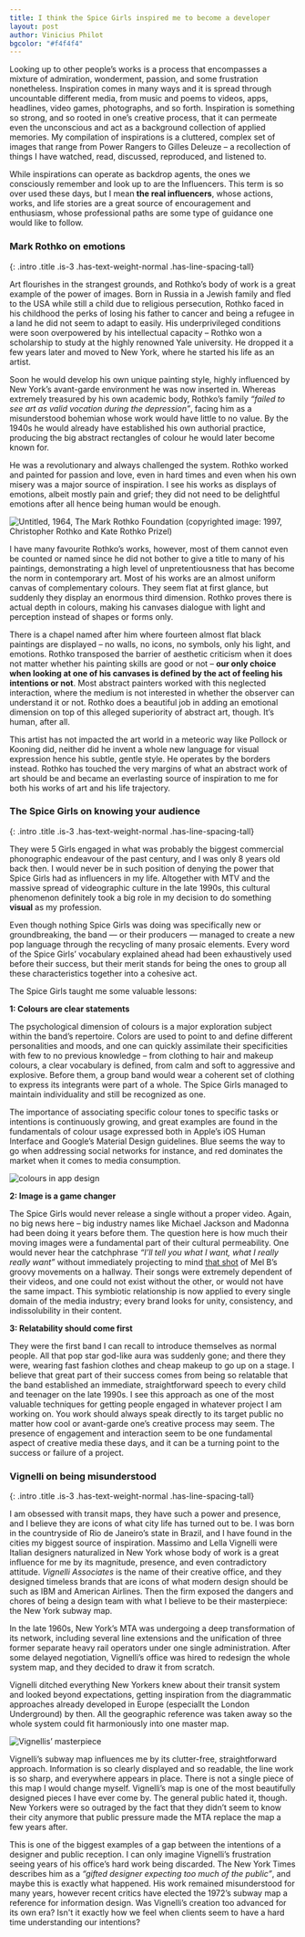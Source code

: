 ```yaml
--- 
title: I think the Spice Girls inspired me to become a developer
layout: post
author: Vinicius Philot
bgcolor: "#f4f4f4"
---
```


Looking up to other people’s works is a process that encompasses a mixture of admiration, wonderment, passion, and some frustration nonetheless. Inspiration comes in many ways and it is spread through uncountable different media, from music and poems to videos, apps, headlines, video games, photographs, and so forth. Inspiration is something so strong, and so rooted in one’s creative process, that it can permeate even the unconscious and act as a background collection of applied memories. My compilation of inspirations is a cluttered, complex set of images that range from Power Rangers to Gilles Deleuze – a recollection of things I have watched, read, discussed, reproduced, and listened to.

While inspirations can operate as backdrop agents, the ones we consciously remember and look up to are the Influencers. This term is so over used these days, but I mean **the real influencers**, whose actions, works, and life stories are a great source of encouragement and enthusiasm, whose professional paths are some type of guidance one would like to follow. 

### Mark Rothko on emotions
{: .intro .title .is-3 .has-text-weight-normal .has-line-spacing-tall}

Art flourishes in the strangest grounds, and Rothko’s body of work is a great example of the power of images. Born in Russia in a Jewish family and fled to the USA while still a child due to religious persecution, Rothko faced in his childhood the perks of losing his father to cancer and being a refugee in a land he did not seem to adapt to easily. His underprivileged conditions were soon overpowered by his intellectual capacity – Rothko won a scholarship to study at the highly renowned Yale university. He dropped it a few years later and moved to New York, where he started his life as an artist.

Soon he would develop his own unique painting style, highly influenced by New York’s avant-garde environment he was now inserted in. Whereas extremely treasured by his own academic body, Rothko’s family *“failed to see art as valid vocation during the depression”*, facing him as a misunderstood bohemian whose work would have little to no value. By the 1940s he would already have established his own authorial practice, producing the big abstract rectangles of colour he would later become known for.

He was a revolutionary and always challenged the system. Rothko worked and painted for passion and love, even in hard times and even when his own misery was a major source of inspiration. I see his works as displays of emotions, albeit mostly pain and grief; they did not need to be delightful emotions after all hence being human would be enough.

![Untitled, 1964, The Mark Rothko Foundation (copyrighted image: 1997, Christopher Rothko and Kate Rothko Prizel)](/assets/images/post/people-who-shaped-my-creative-persona-rothko-1.webp "Untitled, 1964, The Mark Rothko Foundation (copyrighted image: 1997, Christopher Rothko and Kate Rothko Prizel)")

I have many favourite Rothko’s works, however, most of them cannot even be counted or named since he did not bother to give a title to many of his paintings, demonstrating a high level of unpretentiousness that has become the norm in contemporary art. Most of his works are an almost uniform canvas of complementary colours. They seem flat at first glance, but suddenly they display an enormous third dimension. Rothko proves there is actual depth in colours, making his canvases dialogue with light and perception instead of shapes or forms only.

There is a chapel named after him where fourteen almost flat black paintings are displayed – no walls, no icons, no symbols, only his light, and emotions. Rothko transposed the barrier of aesthetic criticism when it does not matter whether his painting skills are good or not – **our only choice when looking at one of his canvases is defined by the act of feeling his intentions or not**. Most abstract painters worked with this neglected interaction, where the medium is not interested in whether the observer can understand it or not. Rothko does a beautiful job in adding an emotional dimension on top of this alleged superiority of abstract art, though. It’s human, after all.

This artist has not impacted the art world in a meteoric way like Pollock or Kooning did, neither did he invent a whole new language for visual expression hence his subtle, gentle style. He operates by the borders instead. Rothko has touched the very margins of what an abstract work of art should be and became an everlasting source of inspiration to me for both his works of art and his life trajectory.

### The Spice Girls on knowing your audience 
{: .intro .title .is-3 .has-text-weight-normal .has-line-spacing-tall}

They were 5 Girls engaged in what was probably the biggest commercial phonographic endeavour of the past century, and I was only 8 years old back then. I would never be in such position of denying the power that Spice Girls had as influencers in my life. Altogether with MTV and the massive spread of videographic culture in the late 1990s, this cultural phenomenon definitely took a big role in my decision to do something **visual** as my profession.

Even though nothing Spice Girls was doing was specifically new or groundbreaking, the band &mdash; or their producers &mdash; managed to create a new pop language through the recycling of many prosaic elements. Every word of the Spice Girls’ vocabulary explained ahead had been exhaustively used before their success, but their merit stands for being the ones to group all these characteristics together into a cohesive act.

The Spice Girls taught me some valuable lessons:

**1: Colours are clear statements**

The psychological dimension of colours is a major exploration subject within the band’s repertoire. Colors are used to point to and define different personalities and moods, and one can quickly assimilate their specificities with few to no previous knowledge – from clothing to hair and makeup colours, a clear vocabulary is defined, from calm and soft to aggressive and explosive. Before them, a group band would wear a coherent set of clothing to express its integrants were part of a whole. The Spice Girls managed to maintain individuality and still be recognized as one.

The importance of associating specific colour tones to specific tasks or intentions is continuously growing, and great examples are found in the fundamentals of colour usage expressed both in Apple’s iOS Human Interface and Google’s Material Design guidelines. Blue seems the way to go when addressing social networks for instance, and red dominates the market when it comes to media consumption.

![colours in app design](/assets/images/post/people-who-shaped-my-creative-persona-spice-girls-1.webp "colours in app design")

**2: Image is a game changer**

The Spice Girls would never release a single without a proper video. Again, no big news here – big industry names like Michael Jackson and Madonna had been doing it years before them. The question here is how much their moving images were a fundamental part of their cultural permeability. One would never hear the catchphrase *“I’ll tell you what I want, what I really really want”* without immediately projecting to mind [that shot](https://www.youtube.com/watch?v=gJLIiF15wjQ) of Mel B’s groovy movements on a hallway. Their songs were extremely dependent of their videos, and one could not exist without the other, or would not have the same impact. This symbiotic relationship is now applied to every single domain of the media industry; every brand looks for unity, consistency, and indissolubility in their content.

**3: Relatability should come first**

They were the first band I can recall to introduce themselves as normal people. All that pop star god-like aura was suddenly gone; and there they were, wearing fast fashion clothes and cheap makeup to go up on a stage. I believe that great part of their success comes from being so relatable that the band established an immediate, straightforward speech to every child and teenager on the late 1990s. I see this approach as one of the most valuable techniques for getting people engaged in whatever project I am working on. You work should always speak directly to its target public no matter how cool or avant-garde one’s creative process may seem. The presence of engagement and interaction seem to be one fundamental aspect of creative media these days, and it can be a turning point to the success or failure of a project.

### Vignelli on being misunderstood
{: .intro .title .is-3 .has-text-weight-normal .has-line-spacing-tall}

I am obsessed with transit maps, they have such a power and presence, and I believe they are icons of what city life has turned out to be. I was born in the countryside of Rio de Janeiro’s state in Brazil, and I have found in the cities my biggest source of inspiration. Massimo and Lella Vignelli were Italian designers naturalized in New York whose body of work is a great influence for me by its magnitude, presence, and even contradictory attitude. *Vignelli Associates* is the name of their creative office, and they designed timeless brands that are icons of what modern design should be such as IBM and American Airlines. Then the firm exposed the dangers and chores of being a design team with what I believe to be their masterpiece: the New York subway map.

In the late 1960s, New York’s MTA was undergoing a deep transformation of its network, including several line extensions and the unification of three former separate heavy rail operators under one single administration. After some delayed negotiation, Vignelli’s office was hired to redesign the whole system map, and they decided to draw it from scratch.

Vignelli ditched everything New Yorkers knew about their transit system and looked beyond expectations, getting inspiration from the diagrammatic approaches already developed in Europe (especiallt the London Underground) by then. All the geographic reference was taken away so the whole system could fit harmoniously into one master map.

![Vignellis’ masterpiece](/assets/images/post/people-who-shaped-my-creative-persona-vignelli-1.jpg "Vignellis’ masterpiece")

Vignelli’s subway map influences me by its clutter-free, straightforward approach. Information is so clearly displayed and so readable, the line work is so sharp, and everywhere appears in place. There is not a single piece of this map I would change myself. Vignelli’s map is one of the most beautifully designed pieces I have ever come by. The general public hated it, though. New Yorkers were so outraged by the fact that they didn’t seem to know their city anymore that public pressure made the MTA replace the map a few years after.

This is one of the biggest examples of a gap between the intentions of a designer and public reception. I can only imagine Vignelli’s frustration seeing years of his office’s hard work being discarded. The New York Times describes him as a *“gifted designer expecting too much of the public”*, and maybe this is exactly what happened. His work remained misunderstood for many years, however recent critics have elected the 1972’s subway map a reference for information design. Was Vignelli’s creation too advanced for its own era? Isn't it exactly how we feel when clients seem to have a hard time understanding our intentions? 

